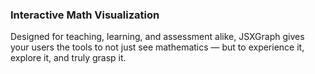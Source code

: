 ### Interactive Math Visualization

Designed for teaching, learning, and assessment alike, JSXGraph gives your users the tools to not just see mathematics — but to experience it, explore it, and truly grasp it.
